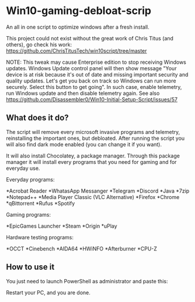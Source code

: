 # Win10-gaming-debloat-scrip
An all in one script to optimize windows after a fresh install.

This project could not exist without the great work of Chris Titus (and others), go check his work: https://github.com/ChrisTitusTech/win10script/tree/master

NOTE: This tweak may cause Enterprise edition to stop receiving Windows updates.
Windows Update control panel will then show message "Your device is at risk because it's out of date and missing important security and quality updates. Let's get you back on track so Windows can run more securely. Select this button to get going".
In such case, enable telemetry, run Windows update and then disable telemetry again. See also https://github.com/Disassembler0/Win10-Initial-Setup-Script/issues/57


## What does it do?

The script will remove every microsoft invasive programs and telemetry, reinstalling the important ones, but debloated. After running the script you will also find dark mode enabled (you can change it if you want). 

It will also install Chocolatey, a package manager. Through this package manager it will install every programs that you need for gaming and for everyday use.

Everyday programs:

*Acrobat Reader 
*WhatasApp Messanger 
*Telegram
*Discord
*Java
*7zip
*Notepad++
*Media Player Classic (VLC Alternative)
*Firefox
*Chrome
*qBittorrent
*Rufus
*Spotify

Gaming programs:

*EpicGames Launcher
*Steam
*Origin
*uPlay

Hardware testing programs:

*OCCT
*Cinebench
*AIDA64
*HWiNFO
*Afterburner
*CPU-Z

## How to use it

You just need to launch PowerShell as administrator and paste this:


Restart your PC, and you are done. 

